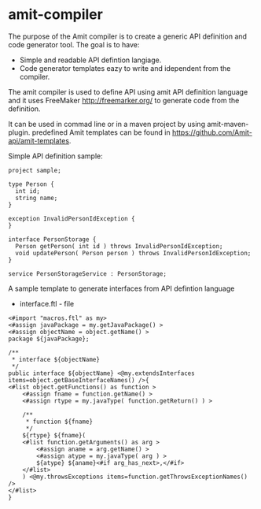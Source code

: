 # amit-compiler

The purpose of the Amit compiler is to create a generic API definition and code generator tool. 
The goal is to have:
* Simple and readable API defintion langiage.
* Code generator templates eazy to write and idependent from the compiler.

The amit compiler is used to define API using amit API definition language and it uses FreeMaker http://freemarker.org/ to generate code from the definition.

It can be used in commad line or in a maven project by using amit-maven-plugin.
predefined Amit templates can be found in https://github.com/Amit-api/amit-templates.

Simple API definition sample:
```
project sample;

type Person {
  int id;
  string name;
}

exception InvalidPersonIdException {
}

interface PersonStorage {
  Person getPerson( int id ) throws InvalidPersonIdException;
  void updatePerson( Person person ) throws InvalidPersonIdException;
}

service PersonStorageService : PersonStorage;

```

A sample template to generate interfaces from API defintion language

* interface.ftl - file
```
<#import "macros.ftl" as my>
<#assign javaPackage = my.getJavaPackage() >
<#assign objectName = object.getName() >
package ${javaPackage};

/**
 * interface ${objectName}
 */
public interface ${objectName} <@my.extendsInterfaces items=object.getBaseInterfaceNames() />{
<#list object.getFunctions() as function >
	<#assign fname = function.getName() >
	<#assign rtype = my.javaType( function.getReturn() ) >
	
	/**
	 * function ${fname}
	 */
	${rtype} ${fname}(
	<#list function.getArguments() as arg >
		<#assign aname = arg.getName() >
		<#assign atype = my.javaType( arg ) >
		${atype} ${aname}<#if arg_has_next>,</#if>
	</#list>
	) <@my.throwsExceptions items=function.getThrowsExceptionNames() />
</#list>
}
```
